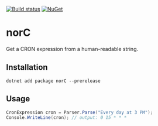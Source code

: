 [![Build status](https://github.com/ThomasArdal/norC/workflows/build/badge.svg)](https://github.com/ThomasArdal/norC/actions/workflows/build.yml)
[![NuGet](https://img.shields.io/nuget/v/norC.svg)](https://www.nuget.org/packages/norC)

# norC

Get a CRON expression from a human-readable string.

## Installation

```
dotnet add package norC --prerelease
```

## Usage

```csharp
CronExpression cron = Parser.Parse("Every day at 3 PM");
Console.WriteLine(cron); // output: 0 15 * * *
```